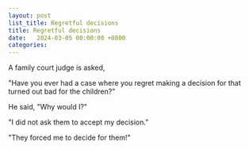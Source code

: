 ```yaml
---
layout: post
list_title: Regretful decisions
title: Regretful decisions
date:   2024-03-05 00:00:00 +0800
categories:
---
```


A family court judge is asked,

"Have you ever had a case where you regret making a decision for that turned out bad for the children?"

He said, "Why would I?"

"I did not ask them to accept my decision."

"They forced me to decide for them!"
